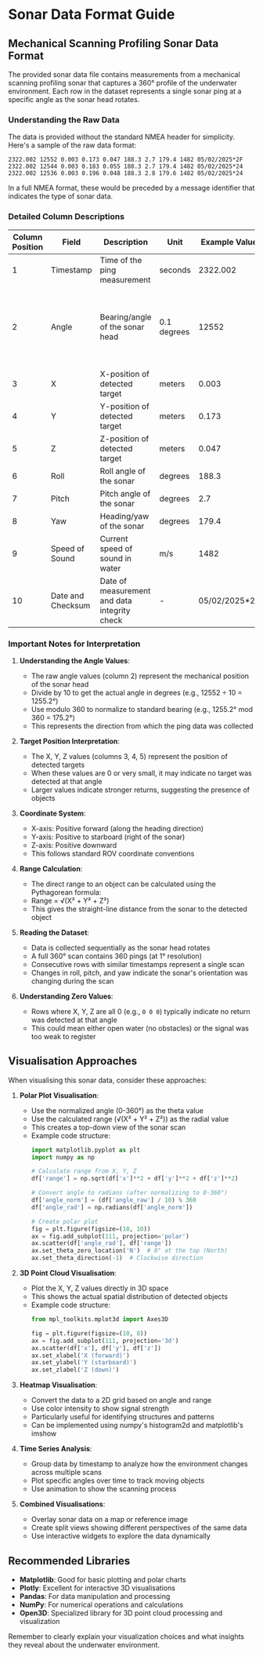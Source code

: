 # Sonar Data Format Guide

## Mechanical Scanning Profiling Sonar Data Format

The provided sonar data file contains measurements from a mechanical scanning profiling sonar that captures a 360° profile of the underwater environment. Each row in the dataset represents a single sonar ping at a specific angle as the sonar head rotates.

### Understanding the Raw Data

The data is provided without the standard NMEA header for simplicity. Here's a sample of the raw data format:

```
2322.002 12552 0.003 0.173 0.047 188.3 2.7 179.4 1482 05/02/2025*2F
2322.002 12544 0.003 0.183 0.055 188.3 2.7 179.4 1482 05/02/2025*24
2322.002 12536 0.003 0.196 0.048 188.3 2.8 179.6 1482 05/02/2025*24
```

In a full NMEA format, these would be preceded by a message identifier that indicates the type of sonar data.

### Detailed Column Descriptions

| Column Position | Field | Description | Unit | Example Value | Notes |
|-----------------|-------|-------------|------|---------------|-------|
| 1 | Timestamp | Time of the ping measurement | seconds | 2322.002 | Seconds from the start of the data collection |
| 2 | Angle | Bearing/angle of the sonar head | 0.1 degrees | 12552 | Must be divided by 10 to get degrees (1255.2°), then use modulo 360 to get standard angle (e.g., 175.2°) |
| 3 | X | X-position of detected target | meters | 0.003 | Forward position relative to the sonar |
| 4 | Y | Y-position of detected target | meters | 0.173 | Starboard (right) position relative to the sonar |
| 5 | Z | Z-position of detected target | meters | 0.047 | Downward position relative to the sonar |
| 6 | Roll | Roll angle of the sonar | degrees | 188.3 | Rotation around the forward axis |
| 7 | Pitch | Pitch angle of the sonar | degrees | 2.7 | Rotation around the lateral axis |
| 8 | Yaw | Heading/yaw of the sonar | degrees | 179.4 | Rotation around the vertical axis |
| 9 | Speed of Sound | Current speed of sound in water | m/s | 1482 | Used for range calculations |
| 10 | Date and Checksum | Date of measurement and data integrity check | - | 05/02/2025*2F | Format: DD/MM/YYYY*XX where XX is a hexadecimal checksum |

### Important Notes for Interpretation

1. **Understanding the Angle Values**: 
   - The raw angle values (column 2) represent the mechanical position of the sonar head
   - Divide by 10 to get the actual angle in degrees (e.g., 12552 ÷ 10 = 1255.2°)
   - Use modulo 360 to normalize to standard bearing (e.g., 1255.2° mod 360 = 175.2°)
   - This represents the direction from which the ping data was collected

2. **Target Position Interpretation**:
   - The X, Y, Z values (columns 3, 4, 5) represent the position of detected targets
   - When these values are 0 or very small, it may indicate no target was detected at that angle
   - Larger values indicate stronger returns, suggesting the presence of objects

3. **Coordinate System**:
   - X-axis: Positive forward (along the heading direction)
   - Y-axis: Positive to starboard (right of the sonar)
   - Z-axis: Positive downward
   - This follows standard ROV coordinate conventions

4. **Range Calculation**: 
   - The direct range to an object can be calculated using the Pythagorean formula:
   - Range = √(X² + Y² + Z²)
   - This gives the straight-line distance from the sonar to the detected object

5. **Reading the Dataset**:
   - Data is collected sequentially as the sonar head rotates
   - A full 360° scan contains 360 pings (at 1° resolution)
   - Consecutive rows with similar timestamps represent a single scan
   - Changes in roll, pitch, and yaw indicate the sonar's orientation was changing during the scan

6. **Understanding Zero Values**:
   - Rows where X, Y, Z are all 0 (e.g., `0 0 0`) typically indicate no return was detected at that angle
   - This could mean either open water (no obstacles) or the signal was too weak to register

## Visualisation Approaches

When visualising this sonar data, consider these approaches:

1. **Polar Plot Visualisation**:
   - Use the normalized angle (0-360°) as the theta value
   - Use the calculated range (√(X² + Y² + Z²)) as the radial value
   - This creates a top-down view of the sonar scan
   - Example code structure:
     ```python
     import matplotlib.pyplot as plt
     import numpy as np
     
     # Calculate range from X, Y, Z
     df['range'] = np.sqrt(df['x']**2 + df['y']**2 + df['z']**2)
     
     # Convert angle to radians (after normalizing to 0-360°)
     df['angle_norm'] = (df['angle_raw'] / 10) % 360
     df['angle_rad'] = np.radians(df['angle_norm'])
     
     # Create polar plot
     fig = plt.figure(figsize=(10, 10))
     ax = fig.add_subplot(111, projection='polar')
     ax.scatter(df['angle_rad'], df['range'])
     ax.set_theta_zero_location('N')  # 0° at the top (North)
     ax.set_theta_direction(-1)  # Clockwise direction
     ```

2. **3D Point Cloud Visualisation**:
   - Plot the X, Y, Z values directly in 3D space
   - This shows the actual spatial distribution of detected objects
   - Example code structure:
     ```python
     from mpl_toolkits.mplot3d import Axes3D
     
     fig = plt.figure(figsize=(10, 8))
     ax = fig.add_subplot(111, projection='3d')
     ax.scatter(df['x'], df['y'], df['z'])
     ax.set_xlabel('X (forward)')
     ax.set_ylabel('Y (starboard)')
     ax.set_zlabel('Z (down)')
     ```

3. **Heatmap Visualisation**:
   - Convert the data to a 2D grid based on angle and range
   - Use color intensity to show signal strength
   - Particularly useful for identifying structures and patterns
   - Can be implemented using numpy's histogram2d and matplotlib's imshow

4. **Time Series Analysis**:
   - Group data by timestamp to analyze how the environment changes across multiple scans
   - Plot specific angles over time to track moving objects
   - Use animation to show the scanning process

5. **Combined Visualisations**:
   - Overlay sonar data on a map or reference image
   - Create split views showing different perspectives of the same data
   - Use interactive widgets to explore the data dynamically

## Recommended Libraries

- **Matplotlib**: Good for basic plotting and polar charts
- **Plotly**: Excellent for interactive 3D visualisations
- **Pandas**: For data manipulation and processing
- **NumPy**: For numerical operations and calculations
- **Open3D**: Specialized library for 3D point cloud processing and visualization

Remember to clearly explain your visualization choices and what insights they reveal about the underwater environment.
